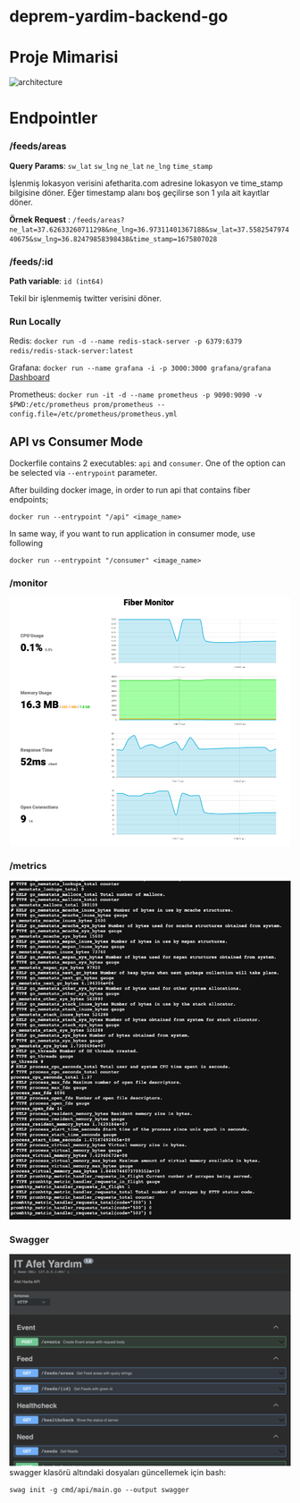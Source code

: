 # deprem-yardim-backend-go

# Proje Mimarisi

![architecture](/docs/architecture.png)

# Endpointler

### /feeds/areas

**Query Params**: `sw_lat` `sw_lng` `ne_lat` `ne_lng` `time_stamp`

İşlenmiş lokasyon verisini afetharita.com adresine lokasyon ve time_stamp bilgisine döner. Eğer timestamp alanı boş
geçilirse son 1 yıla ait kayıtlar döner.

**Örnek
Request** : `/feeds/areas?ne_lat=37.62633260711298&ne_lng=36.97311401367188&sw_lat=37.558254797440675&sw_lng=36.82479858398438&time_stamp=1675807028`

### /feeds/:id

**Path variable**: `id (int64)`

Tekil bir işlenmemiş twitter verisini döner.

### Run Locally

Redis: `docker run -d --name redis-stack-server -p 6379:6379 redis/redis-stack-server:latest`

Grafana: `docker run --name grafana -i -p 3000:3000 grafana/grafana`
[Dashboard](https://grafana.com/grafana/dashboards/6671-go-processes/)

Prometheus: `docker run -it -d --name prometheus -p 9090:9090 -v $PWD:/etc/prometheus prom/prometheus --config.file=/etc/prometheus/prometheus.yml`

## API vs Consumer Mode

Dockerfile contains 2 executables: `api` and `consumer`. One of the option can be selected via `--entrypoint` parameter.

After building docker image, in order to run api that contains fiber endpoints;

```shell
docker run --entrypoint "/api" <image_name>
```

In same way, if you want to run application in consumer mode, use following

```shell
docker run --entrypoint "/consumer" <image_name>
```

### /monitor

![monitor](/docs/fiber-monitor.png)

### /metrics

![metrics](/docs/metrics.png)

### Swagger

![swagger](/docs/swagger.png)
swagger klasörü altındaki dosyaları güncellemek için bash:

```
swag init -g cmd/api/main.go --output swagger
```

